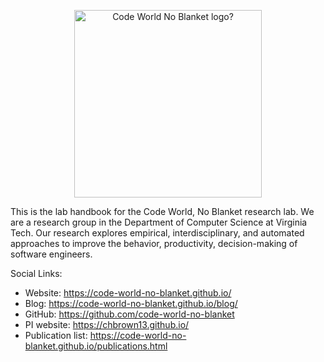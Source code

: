 <p align="center">
 <img src="https://code-world-no-blanket.github.io/files/img/codeworld-Logo-Color.png" width="300" title="Code World No Blanket" alt="Code World No Blanket logo?"/>
</p>

This is the lab handbook for the Code World, No Blanket research lab. We are a research group in the Department of Computer Science at Virginia Tech. Our research explores empirical, interdisciplinary, and automated approaches to improve the behavior, productivity, decision-making of software engineers.

Social Links:
* Website: https://code-world-no-blanket.github.io/
* Blog: https://code-world-no-blanket.github.io/blog/
* GitHub: https://github.com/code-world-no-blanket
* PI website: https://chbrown13.github.io/
* Publication list: https://code-world-no-blanket.github.io/publications.html
